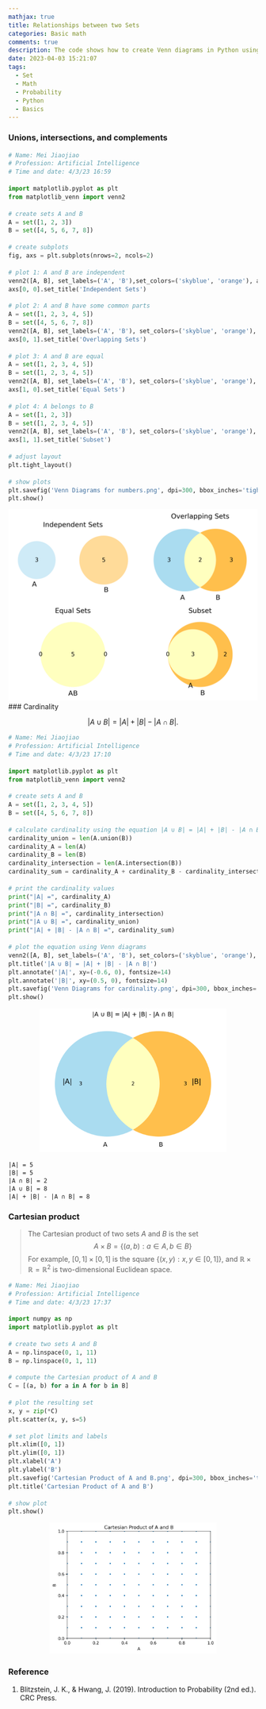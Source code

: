 ```yaml
---
mathjax: true
title: Relationships between two Sets
categories: Basic math
comments: true
description: The code shows how to create Venn diagrams in Python using the matplotlib_venn library. It also demonstrates how to calculate cardinality and visualize the Cartesian product of two sets.
date: 2023-04-03 15:21:07
tags:
  - Set
  - Math
  - Probability
  - Python
  - Basics
---
```

### Unions, intersections, and complements

```python
# Name: Mei Jiaojiao
# Profession: Artificial Intelligence
# Time and date: 4/3/23 16:59

import matplotlib.pyplot as plt
from matplotlib_venn import venn2

# create sets A and B
A = set([1, 2, 3])
B = set([4, 5, 6, 7, 8])

# create subplots
fig, axs = plt.subplots(nrows=2, ncols=2)

# plot 1: A and B are independent
venn2([A, B], set_labels=('A', 'B'),set_colors=('skyblue', 'orange'), ax=axs[0, 0])
axs[0, 0].set_title('Independent Sets')

# plot 2: A and B have some common parts
A = set([1, 2, 3, 4, 5])
B = set([4, 5, 6, 7, 8])
venn2([A, B], set_labels=('A', 'B'), set_colors=('skyblue', 'orange'), alpha=0.7, ax=axs[0, 1])
axs[0, 1].set_title('Overlapping Sets')

# plot 3: A and B are equal
A = set([1, 2, 3, 4, 5])
B = set([1, 2, 3, 4, 5])
venn2([A, B], set_labels=('A', 'B'), set_colors=('skyblue', 'orange'), alpha=0.7, ax=axs[1, 0])
axs[1, 0].set_title('Equal Sets')

# plot 4: A belongs to B
A = set([1, 2, 3])
B = set([1, 2, 3, 4, 5])
venn2([A, B], set_labels=('A', 'B'), set_colors=('skyblue', 'orange'), alpha=0.7, ax=axs[1, 1])
axs[1, 1].set_title('Subset')

# adjust layout
plt.tight_layout()

# show plots
plt.savefig('Venn Diagrams for numbers.png', dpi=300, bbox_inches='tight', pad_inches=0.1)
plt.show()
```

<div style="text-align:center">
    <img src="Relationships-between-two-Sets/Venn%20Diagrams%20for%20numbers.png" alt="Venn Diagrams for numbers" style="zoom:67%;" />
</div>
###  Cardinality

$$
\begin{equation}
|A \cup B|=|A|+|B|-|A \cap B| \text {. }
\end{equation}
$$

```python
# Name: Mei Jiaojiao
# Profession: Artificial Intelligence
# Time and date: 4/3/23 17:10

import matplotlib.pyplot as plt
from matplotlib_venn import venn2

# create sets A and B
A = set([1, 2, 3, 4, 5])
B = set([4, 5, 6, 7, 8])

# calculate cardinality using the equation |A ∪ B| = |A| + |B| - |A ∩ B|
cardinality_union = len(A.union(B))
cardinality_A = len(A)
cardinality_B = len(B)
cardinality_intersection = len(A.intersection(B))
cardinality_sum = cardinality_A + cardinality_B - cardinality_intersection

# print the cardinality values
print("|A| =", cardinality_A)
print("|B| =", cardinality_B)
print("|A ∩ B| =", cardinality_intersection)
print("|A ∪ B| =", cardinality_union)
print("|A| + |B| - |A ∩ B| =", cardinality_sum)

# plot the equation using Venn diagrams
venn2([A, B], set_labels=('A', 'B'), set_colors=('skyblue', 'orange'), alpha=0.7)
plt.title('|A ∪ B| = |A| + |B| - |A ∩ B|')
plt.annotate('|A|', xy=(-0.6, 0), fontsize=14)
plt.annotate('|B|', xy=(0.5, 0), fontsize=14)
plt.savefig('Venn Diagrams for cardinality.png', dpi=300, bbox_inches='tight', pad_inches=0.1)
plt.show()
```

<div style="text-align:center"> <img src="Relationships-between-two-Sets/Venn%20Diagrams%20for%20cardinality.png" alt="Venn Diagrams for cardinality" style="zoom:37%;" /> </div>



```
|A| = 5
|B| = 5
|A ∩ B| = 2
|A ∪ B| = 8
|A| + |B| - |A ∩ B| = 8
```

### Cartesian product

> The Cartesian product of two sets $A$ and $B$ is the set
> $$
> A \times B=\{(a, b): a \in A, b \in B\}
> $$
> For example, $[0,1] \times[0,1]$ is the square $\{(x, y): x, y \in[0,1]\}$, and $\mathbb{R} \times \mathbb{R}=\mathbb{R}^2$ is two-dimensional Euclidean space.

```python
# Name: Mei Jiaojiao
# Profession: Artificial Intelligence
# Time and date: 4/3/23 17:37

import numpy as np
import matplotlib.pyplot as plt

# create two sets A and B
A = np.linspace(0, 1, 11)
B = np.linspace(0, 1, 11)

# compute the Cartesian product of A and B
C = [(a, b) for a in A for b in B]

# plot the resulting set
x, y = zip(*C)
plt.scatter(x, y, s=5)

# set plot limits and labels
plt.xlim([0, 1])
plt.ylim([0, 1])
plt.xlabel('A')
plt.ylabel('B')
plt.savefig('Cartesian Product of A and B.png', dpi=300, bbox_inches='tight', pad_inches=0.1)
plt.title('Cartesian Product of A and B')

# show plot
plt.show()
```

<div style="text-align:center"> <img src="Relationships-between-two-Sets/Cartesian%20Product%20of%20A%20and%20B.png" alt="Cartesian Product of A and B" style="zoom:33%;" /> </div>


### Reference

1. Blitzstein, J. K., & Hwang, J. (2019). Introduction to Probability (2nd ed.). CRC Press.

